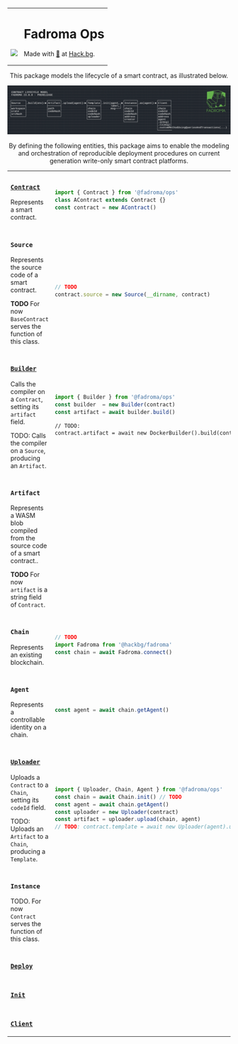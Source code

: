 <div align="center">
<table><tr><td valign="middle" style="vertical-align:bottom">

[<img src="https://github.com/hackbg/fadroma/raw/22.01/doc/logo.svg" width="300">](https://fadroma.tech)

</td><td valign="center">

# Fadroma Ops
Made with [💚](mailto:hello@hack.bg) at [Hack.bg](https://hack.bg).

</td></tr></table>

This package models the lifecycle of a smart contract,
as illustrated below.

![](./.pix/Figure_1.png)

By defining the following entities, this package aims to enable
the modeling and orchestration of reproducible deployment procedures
on current generation write-only smart contract platforms.

<table>
<tr><td width="50%" valign="top">

### [**`Contract`**](./Contract.ts)

Represents a smart contract.

</td><td width="50%">

```typescript
import { Contract } from '@fadroma/ops'
class AContract extends Contract {}
const contract = new AContract()
```

</td></tr>


<tr><td width="50%" valign="top">

### **`Source`**

Represents the source code of a smart contract.

**TODO** For now `BaseContract` serves the function of this class.

</td><td width="50%">

```typescript
// TODO
contract.source = new Source(__dirname, contract)
```

</td></tr>


<tr><td width="50%" valign="top">

### [**`Builder`**](./Build.ts)

Calls the compiler on a `Contract`,
setting its `artifact` field.

TODO: Calls the compiler on a `Source`,
producing an `Artifact`.

</td><td width="50%">

```typescript
import { Builder } from '@fadroma/ops'
const builder  = new Builder(contract)
const artifact = await builder.build()
```

```
// TODO:
contract.artifact = await new DockerBuilder().build(contract.source)
```

</td></tr>


<tr><td width="50%" valign="top">

### **`Artifact`**

Represents a WASM blob compiled from
the source code of a smart contract..

**TODO** For now `artifact` is a string field of `Contract`.

</td><td width="50%">

</td></tr>


<tr><td width="50%" valign="top">

### **`Chain`**

Represents an existing blockchain.

</td><td width="50%">

```typescript
// TODO
import Fadroma from '@hackbg/fadroma'
const chain = await Fadroma.connect()
```

</td></tr>


<tr><td width="50%" valign="top">

### **`Agent`**

Represents a controllable identity on a chain.

</td><td width="50%">

```typescript
const agent = await chain.getAgent()
```

</td></tr>


<tr><td width="50%" valign="top">

### [**`Uploader`**](./Upload.ts)

Uploads a `Contract` to a `Chain`,
setting its `codeId` field.

TODO: Uploads an `Artifact` to a `Chain`,
producing a `Template`.

</td><td width="50%">

```typescript
import { Uploader, Chain, Agent } from '@fadroma/ops'
const chain = await Chain.init() // TODO
const agent = await chain.getAgent()
const uploader = new Uploader(contract)
const artifact = uploader.upload(chain, agent)
// TODO: contract.template = await new Uploader(agent).upload(contract.artifact)
```

</td></tr>


<tr><td width="50%" valign="top">

### **`Instance`**

TODO. For now `Contract` serves the function of this class.

</td><td width="50%">

</td></tr>


<tr><td width="50%" valign="top">

### [**`Deploy`**](./Deploy.ts)

</td><td width="50%">

</td></tr>


<tr><td width="50%" valign="top">

### [**`Init`**](./Init.ts)

</td><td width="50%">

</td></tr>


<tr><td width="50%" valign="top">

### [**`Client`**](./Client.ts)

</td><td width="50%">

</td></tr>

</table>

</div>
